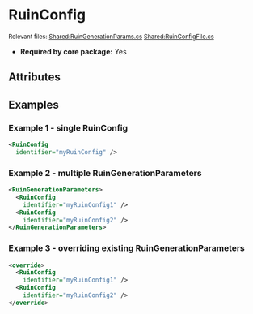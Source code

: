 # RuinConfig

<sup>Relevant files: [Shared:RuinGenerationParams.cs](https://github.com/Regalis11/Barotrauma/blob/master/Barotrauma/BarotraumaShared/SharedSource/Map/Levels/Ruins/RuinGenerationParams.cs) [Shared:RuinConfigFile.cs](https://github.com/Regalis11/Barotrauma/blob/master/Barotrauma/BarotraumaShared/SharedSource/ContentManagement/ContentFile/RuinConfigFile.cs)</sup>
- **Required by core package:** Yes

## Attributes


## Examples

### Example 1 - single RuinConfig

```xml
<RuinConfig
  identifier="myRuinConfig" />
```

### Example 2 - multiple RuinGenerationParameters

```xml
<RuinGenerationParameters>
  <RuinConfig
    identifier="myRuinConfig1" />
  <RuinConfig
    identifier="myRuinConfig2" />
</RuinGenerationParameters>
```

### Example 3 - overriding existing RuinGenerationParameters

```xml
<override>
  <RuinConfig
    identifier="myRuinConfig1" />
  <RuinConfig
    identifier="myRuinConfig2" />
</override>
```

